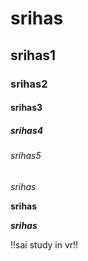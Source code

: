 # srihas
## srihas1
### srihas2
#### srihas3
##### srihas4
###### srihas5
*srihas*

**srihas**

***srihas***

!!sai study in vr!!


